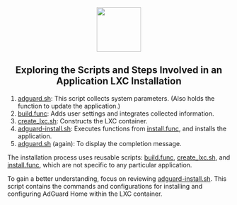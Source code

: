 <div align="center">
<img src="https://raw.githubusercontent.com/Maks1mS/Proxmox/p10/misc/images/logo.png" height="100px" />
</div>
<h2><div align="center">Exploring the Scripts and Steps Involved in an Application LXC Installation</div></h2>

1) [adguard.sh](https://github.com/tteck/Proxmox/blob/main/ct/adguard.sh): This script collects system parameters. (Also holds the function to update the application.)
2) [build.func](https://github.com/tteck/Proxmox/blob/main/misc/build.func): Adds user settings and integrates collected information.
3) [create_lxc.sh](https://github.com/tteck/Proxmox/blob/main/ct/create_lxc.sh): Constructs the LXC container.
4) [adguard-install.sh](https://github.com/tteck/Proxmox/blob/main/install/adguard-install.sh): Executes functions from [install.func](https://github.com/tteck/Proxmox/blob/main/misc/install.func), and installs the application.
5) [adguard.sh](https://github.com/tteck/Proxmox/blob/main/ct/adguard.sh) (again): To display the completion message.

The installation process uses reusable scripts: [build.func](https://github.com/tteck/Proxmox/blob/main/misc/build.func), [create_lxc.sh](https://github.com/tteck/Proxmox/blob/main/ct/create_lxc.sh), and [install.func](https://github.com/tteck/Proxmox/blob/main/misc/install.func), which are not specific to any particular application.

To gain a better understanding, focus on reviewing [adguard-install.sh](https://github.com/tteck/Proxmox/blob/main/install/adguard-install.sh). This script contains the commands and configurations for installing and configuring AdGuard Home within the LXC container.
